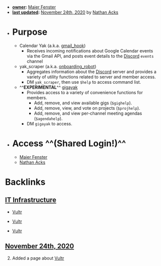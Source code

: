 - **[owner](<owner.md>):** [Maier Fenster](<Maier Fenster.md>)
- **[last updated](<last updated.md>):** [November 24th, 2020](<November 24th, 2020.md>) by [Nathan Acks](<Nathan Acks.md>)
- # Purpose
    - Calendar Yak (a.k.a. [gmail_hook](https://github.com/The-Yak-Collective/gmail_hook))
        - Receives incoming notifications about Google Calendar events via the Gmail API, and posts event details to the [Discord](<Discord.md>) `events` channel
    - yak_scraper (a.k.a. [onboarding_robot](https://github.com/The-Yak-Collective/onboarding_robot))
        - Aggregates information about the [Discord](<Discord.md>) server and provides a variety of utility functions related to server and member access.
        - DM `yak_scraper`, then use `$help` to access command list.
    - ^^**EXPERIMENTAL**^^ [gigayak](https://github.com/The-Yak-Collective/gigayak)
        - Provides access to a variety of convenience functions for members.
            - Add, remove, and view available gigs (`$gighelp`).
            - Add, remove, view, and vote on projects (`$projhelp`).
            - Add, remove, and view per-channel meeting agendas (`$agendahelp`).
        - DM `gigayak` to access.
- # Access ^^(Shared Login!)^^
    - [Maier Fenster](<Maier Fenster.md>)
    - [Nathan Acks](<Nathan Acks.md>)

# Backlinks
## [IT Infrastructure](<IT Infrastructure.md>)
- [Vultr](<Vultr.md>)

- [Vultr](<Vultr.md>)

- [Vultr](<Vultr.md>)

## [November 24th, 2020](<November 24th, 2020.md>)
2. Added a page about [Vultr](<Vultr.md>)

